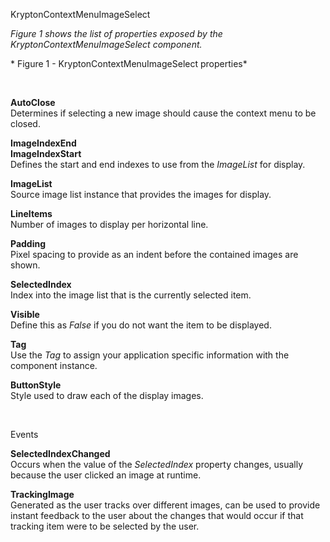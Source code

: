 KryptonContextMenuImageSelect

*Figure 1 shows the list of properties exposed by the
KryptonContextMenuImageSelect component.*  
  


* Figure 1 - KryptonContextMenuImageSelect properties* 

 

**AutoClose**  
Determines if selecting a new image should cause the context menu to be closed.

**ImageIndexEnd**  
**ImageIndexStart**  
Defines the start and end indexes to use from the *ImageList* for display.

**ImageList**  
Source image list instance that provides the images for display.

**LineItems**  
Number of images to display per horizontal line.

**Padding**  
Pixel spacing to provide as an indent before the contained images are shown.

**SelectedIndex**  
Index into the image list that is the currently selected item.

**Visible**  
Define this as *False* if you do not want the item to be displayed.

**Tag**  
Use the *Tag* to assign your application specific information with the component
instance.

**ButtonStyle**  
Style used to draw each of the display images.

 

Events

**SelectedIndexChanged**  
Occurs when the value of the *SelectedIndex* property changes, usually because
the user clicked an image at runtime.

**TrackingImage**  
Generated as the user tracks over different images, can be used to provide
instant feedback to the user about the changes that would occur if that tracking
item were to be selected by the user.
